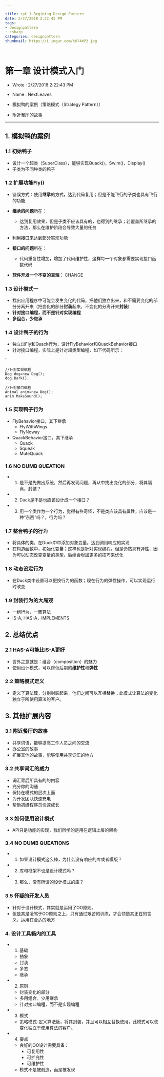 ```yaml
---

title: cpt 1 Begining Design Pattern
date: 2/27/2018 2:22:43 PM 
tags:
- designpattern
- csharp
categories: designpattern
thumbnail: https://i.imgur.com/tU74WP2.jpg

---
```


# 第一章 设计模式入门 #

* Wrote : 2/27/2018 2:22:43 PM 
* Name  : NextLeaves

* 模拟鸭的案例（策略模式（Strategy Pattern））
* 附近餐厅的故事

---

## 1. 模拟鸭的案例 ##

### 1.1 初始鸭子 ###

* 设计一个超类（SuperClass），能够实现Quack()，Swim()，Display()
* 子类为不同种类的鸭子

### 1.2 扩展功能Fly() ###

* 错误方式：使用**继承**的方式，达到代码复用；但是不能飞行的子类也具有飞行的功能
* **继承的问题**所在：
	* 达到复用效果，但是子类不应该具有的，也得到的继承；若覆盖所继承的方法，那么在维护阶段会导致大量的任务

* 利用接口来达到部分实现功能
* **接口的问题**所在：
	* 代码重复性增加，增加了代码维护性，这样每一个对象都需要实现接口函数代码

* **软件开发一个不变的真理：**	CHANGE

### 1.3 设计模式一 ###

* 找出应用程序中可能会发生变化的代码，把他们独立出来，和不需要变化的部分分离开来（把变化的部分**封装**起来，不变化的分离开来**封装**）
* **针对接口编程，而不是针对实现编程**
* **多组合，少继承**

### 1.4 设计鸭子的行为 ###

* 独立出Fly和Quack行为，设计FlyBehavior和QuackBehavior接口
* 针对接口编程，实际上是针对超类型编程，如下代码所示：

`

	//针对实现编程
	Dog dog=new Dog();
	dog.Bark();

	//针对接口编程
	Animal anim=new Dog();
	anim.MakeSound();

### 1.5 实现鸭子行为 ###

* FlyBehavior接口，其下继承
	* FlyWithWings
	* FlyNoway
* QuackBehavior接口，其下继承
	* Quack
	* Squeak
	* MuteQuack

### 1.6 NO DUMB QUEATION ###

* 1. 是不是先做出系统，然后再发现问题，再从中找出变化的部分，将其隔离，封装？
* 2. Duck是不是也应该设计成一个接口？
* 3. 用一个类作为一个行为，觉得有些奇怪，不是类应该具有属性，应该是一种“东西”吗？，行为吗？

### 1.7 整合鸭子的行为 ###

* 将具体的类，在Duck中中添加对象变量，达到调用响应的实现
* 在构造函数中，初始化变量；这样也是针对实现编程，但是仍然具有弹性，因为可以动态改变变量的类型，后续会增加更多的技巧来优化

### 1.8 动态设定行为 ###

* 在Duck类中设置可以更换行为的函数；现在行为的弹性操作，可以实现运行时改变

### 1.9 封装行为的大局观 ###

* 一组行为，一簇算法
* IS-A, HAS-A，IMPLEMENTS

## 2. 总结优点 ##

### 2.1 HAS-A可能比IS-A更好 ###

* 言外之意就是：组合（composition）的魅力
* 使用设计模式，可以降低后期的**维护性**和**弹性**

### 2.2 策略模式定义 ###

* 定义了算法簇，分别封装起来，他们之间可以互相替换；此模式让算法的变化独立于所使用算法的客户。

## 3. 其他扩展内容 ##

### 3.1 附近餐厅的故事 ###

* 共享词语，能够提高工作人员之间的交流
* 办公室的故事
* 扩展其他的故事，能够使用共享词汇的地方

### 3.2 共享词汇的威力 ###

* 词汇背后所具有的的内容
* 充分你的沟通
* 保持在模式的层次上面
* 为开发团队快速充电
* 帮助初级程序员快速成长

### 3.3 如何使用设计模式 ###

* API只是功能的实现，我们所学的是用在逻辑上层的架构

### 3.4 NO DUMB QUEATIONS ###

* 1. 如果设计模式这么棒，为什么没有响应的库或者模版？
* 2. 库和框架不也是设计模式吗？
* 3. 那么，没有所谓的设计模式的库？

### 3.5 怀疑的开发人员 ###

* 针对于设计模式，其实就是运用了OO原则。
* 但是其是凌驾于OO原则之上，只有通过艰苦的训练，才会领悟其正在的含义，运用在合适的地方

### 4. 设计工具箱内的工具 ###

* 1. 基础
	* 抽象
	* 封装
	* 多态
	* 继承
* 2. 原则
	* 封装变化的部分
	* 多用组合，少用继承
	* 针对接口编程，而不是实现编程
* 3. 模式
	* 策略模式-定义算法簇，将其封装，并且可以相互替换使用，此模式可以使变化独立于使用算法的客户。
* 4. 要点
	* 良好的OO设计需要具备：
		* 可复用性
		* 可扩充性
		* 可维护性
	* 模式不是被创造，而是被发现